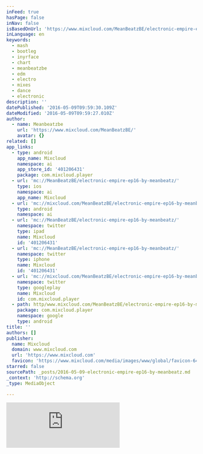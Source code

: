 ```yaml
---
inFeed: true
hasPage: false
inNav: false
isBasedOnUrl: 'https://www.mixcloud.com/MeanBeatzBE/electronic-empire-ep16-by-meanbeatz/'
inLanguage: en
keywords:
  - mash
  - bootleg
  - inyrface
  - chart
  - meanbeatzbe
  - edm
  - electro
  - mixes
  - dance
  - electronic
description: ''
datePublished: '2016-05-09T09:59:30.109Z'
dateModified: '2016-05-09T09:59:27.010Z'
author:
  - name: Meanbeatzbe
    url: 'https://www.mixcloud.com/MeanBeatzBE/'
    avatar: {}
related: []
app_links:
  - type: android
    app_name: Mixcloud
    namespace: ai
    app_store_id: '401206431'
    package: com.mixcloud.player
  - url: 'mc://MeanBeatzBE/electronic-empire-ep16-by-meanbeatz/'
    type: ios
    namespace: ai
    app_name: Mixcloud
  - url: 'mc://mixcloud.com/MeanBeatzBE/electronic-empire-ep16-by-meanbeatz/'
    type: android
    namespace: ai
  - url: 'mc://MeanBeatzBE/electronic-empire-ep16-by-meanbeatz/'
    namespace: twitter
    type: ipad
    name: Mixcloud
    id: '401206431'
  - url: 'mc://MeanBeatzBE/electronic-empire-ep16-by-meanbeatz/'
    namespace: twitter
    type: iphone
    name: Mixcloud
    id: '401206431'
  - url: 'mc://mixcloud.com/MeanBeatzBE/electronic-empire-ep16-by-meanbeatz/'
    namespace: twitter
    type: googleplay
    name: Mixcloud
    id: com.mixcloud.player
  - path: http/www.mixcloud.com/MeanBeatzBE/electronic-empire-ep16-by-meanbeatz/
    package: com.mixcloud.player
    namespace: google
    type: android
title: ''
authors: []
publisher:
  name: Mixcloud
  domain: www.mixcloud.com
  url: 'https://www.mixcloud.com'
  favicon: 'https://www.mixcloud.com/media/images/www/global/favicon-64.png'
starred: false
sourcePath: _posts/2016-05-09-electronic-empire-ep16-by-meanbeatz.md
_context: 'http://schema.org'
_type: MediaObject

---
```

<iframe src="https://cdn.embedly.com/widgets/media.html?src=https%3A%2F%2Fwww.mixcloud.com%2Fwidget%2Fiframe%2F%3Ffeed%3Dhttps%253A%252F%252Fwww.mixcloud.com%252FMeanBeatzBE%252Felectronic-empire-ep16-by-meanbeatz%252F%26hide_cover%3D1&amp;url=https%3A%2F%2Fwww.mixcloud.com%2FMeanBeatzBE%2Felectronic-empire-ep16-by-meanbeatz%2F&amp;image=https%3A%2F%2Fthumbnailer.mixcloud.com%2Funsafe%2F600x600%2Ffilters%3Awatermark%28graphics%2Fplay-button-scaled.png%2C0%2C0%2C0%29%2Fextaudio%2F2%2F1%2Ff%2Fc%2F9c8e-14b9-4d60-963c-741b051cb470&amp;key=b7d04c9b404c499eba89ee7072e1c4f7&amp;type=text%2Fhtml&amp;schema=mixcloud" width="None" height="120" scrolling="no" frameborder="0" allowfullscreen="" style=""></iframe>